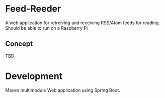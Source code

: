 # Feed-Reeder
A web application for retreiving and receiving RSS/Atom feeds for reading. Should be able to run on a Raspberry Pi

## Concept
TBD

# Development
Maven multimodule Web application using Spring Boot.

